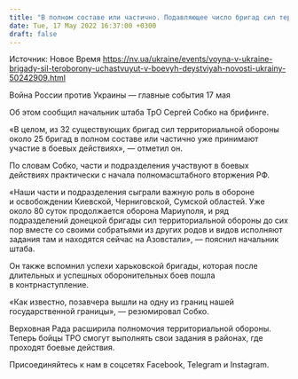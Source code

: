 ```yaml
---
title: "В полном составе или частично. Подавляющее число бригад сил теробороны уже принимают участие в боевых действиях — начальник штаба"
date: Tue, 17 May 2022 16:37:00 +0300
draft: false
---
```

Источник: Новое Время https://nv.ua/ukraine/events/voyna-v-ukraine-brigady-sil-teroborony-uchastvuyut-v-boevyh-deystviyah-novosti-ukrainy-50242909.html


Война России против Украины — главные события 17 мая

 Об этом сообщил начальник штаба ТрО Сергей Собко на брифинге.

«В целом, из 32 существующих бригад сил территориальной обороны около 25 бригад в полном составе или частично уже принимают участие в боевых действиях», — отметил он.

По словам Собко, части и подразделения участвуют в боевых действиях практически с начала полномасштабного вторжения РФ.

«Наши части и подразделения сыграли важную роль в обороне и освобождении Киевской, Черниговской, Сумской областей. Уже около 80 суток продолжается оборона Мариуполя, и ряд подразделений донецкой бригады сил территориальной обороны до сих пор вместе со своими собратьями из других родов и видов исполняют задания там и находятся сейчас на Азовстали», — пояснил начальник штаба.

Он также вспомнил успехи харьковской бригады, которая после длительных и успешных оборонительных боев пошла в контрнаступление.

«Как известно, позавчера вышли на одну из границ нашей государственной границы», — резюмировал Собко.

Верховная Рада расширила полномочия территориальной обороны. Теперь бойцы ТРО смогут выполнять свои задания в районах, где проходят боевые действия.

Присоединяйтесь к нам в соцсетях Facebook, Telegram и Instagram.
